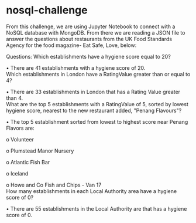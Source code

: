 # nosql-challenge
From this challenge, we are using Jupyter Notebook to connect with a NoSQL database with MongoDB. From there we are reading a JSON file to answer the questions about restaurants from the UK Food Standards Agency for the food magazine- Eat Safe, Love, below:

Questions:
Which establishments have a hygiene score equal to 20?
  <p>•	There are 41 establishments with a hygiene score of 20.<br>
Which establishments in London have a RatingValue greater than or equal to 4?
 <p>•	There are 33 establishments in London that has a Rating Value greater than 4.<br>
What are the top 5 establishments with a RatingValue of 5, sorted by lowest hygiene score, nearest to the new restaurant added, "Penang Flavours"?
  <p>•	The top 5 establishment sorted from lowest to highest score near Penang Flavors are:<br>
      <p>o	Volunteer<br>
      <p>o	Plumstead Manor Nursery<br>
      <p>o	Atlantic Fish Bar<br>
      <p>o	Iceland<br>
      <p>o	Howe and Co Fish and Chips - Van 17<br>
How many establishments in each Local Authority area have a hygiene score of 0?
  <p>•	There are 55 establishments in the Local Authority are that has a hygiene score of 0.<br>

